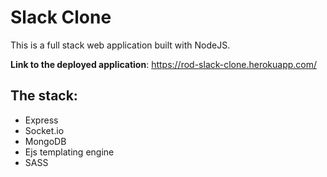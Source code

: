 # Slack Clone

This is a full stack web application built with NodeJS.

**Link to the deployed application**: https://rod-slack-clone.herokuapp.com/

## The stack:
  - Express
  - Socket.io
  - MongoDB
  - Ejs templating engine
  - SASS

  

